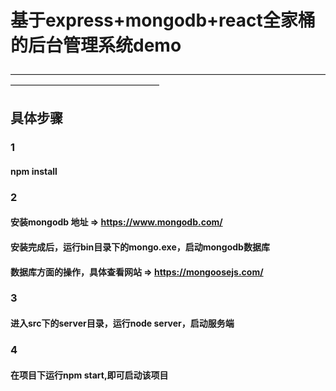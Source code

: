 # 基于express+mongodb+react全家桶的后台管理系统demo
—————————————————————————————————————————————————————
## 具体步骤

### 1

#### npm install

### 2

#### 安装mongodb 地址 => https://www.mongodb.com/

#### 安装完成后，运行bin目录下的mongo.exe，启动mongodb数据库

#### 数据库方面的操作，具体查看网站 => https://mongoosejs.com/

### 3

#### 进入src下的server目录，运行node server，启动服务端

### 4

#### 在项目下运行npm start,即可启动该项目
